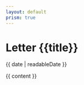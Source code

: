 ```yaml
---
layout: default
prism: true
---
```


<div class="container max-w-4xl mt-6  px-6">
    <div class="pb-5 mb-5 border-b border-gray-100">
        <h1 class="font-bold text-5xl">Letter {{title}}</h1>
        <p class="text-center text-base leading-6 font-medium text-gray-500">
            <time> {{ date | readableDate }}</time>
        </p>
    </div>
    <article class="prose lg:prose-xl my-4 mx-auto">
        {{ content }}</article>
</div>